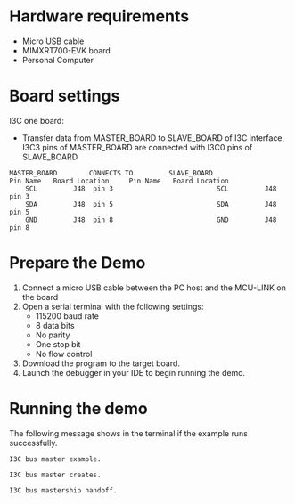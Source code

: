 Hardware requirements
=====================
- Micro USB cable
- MIMXRT700-EVK board
- Personal Computer

Board settings
============
I3C one board:
  + Transfer data from MASTER_BOARD to SLAVE_BOARD of I3C interface, I3C3 pins of MASTER_BOARD are connected with
    I3C0 pins of SLAVE_BOARD
~~~~~~~~~~~~~~~~~~~~~~~~~~~~~~~~~~~~~~~~~~~~~~~~~~~~~~
MASTER_BOARD        CONNECTS TO         SLAVE_BOARD
Pin Name   Board Location     Pin Name   Board Location
    SCL         J48  pin 3                          SCL         J48  pin 3
    SDA         J48  pin 5                          SDA         J48  pin 5
    GND         J48  pin 8                          GND         J48  pin 8
~~~~~~~~~~~~~~~~~~~~~~~~~~~~~~~~~~~~~~~~~~~~~~~~~~~~~~

Prepare the Demo
===============
1.  Connect a micro USB cable between the PC host and the MCU-LINK on the board
2.  Open a serial terminal with the following settings:
    - 115200 baud rate
    - 8 data bits
    - No parity
    - One stop bit
    - No flow control
3.  Download the program to the target board.
4.  Launch the debugger in your IDE to begin running the demo.

Running the demo
================
The following message shows in the terminal if the example runs successfully.

~~~~~~~~~~~~~~~~~~~~~~~~~~~~
I3C bus master example.

I3C bus master creates.

I3C bus mastership handoff.

~~~~~~~~~~~~~~~~~~~~~~~~~~~~
